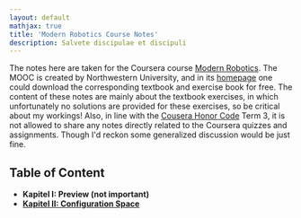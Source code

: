 ```yaml
---
layout: default
mathjax: true
title: 'Modern Robotics Course Notes'
description: Salvete discipulae et discipuli
---
```

The notes here are taken for the Coursera course [Modern Robotics](https://www.coursera.org/specializations/modernrobotics). The MOOC is created by Northwestern University, and in its [homepage](http://hades.mech.northwestern.edu/index.php/Modern_Robotics) one could download the corresponding textbook and exercise book for free. The content of these notes are mainly about the textbook exercises, in which unfortunately no solutions are provided for these exercises, so be critical about my workings! Also, in line with the [Cousera Honor Code](https://learner.coursera.help/hc/en-us/articles/209818863-Coursera-Honor-Code) Term 3, it is not allowed to share any notes directly related to the Coursera quizzes and assignments. Though I'd reckon some generalized discussion would be just fine.


## **Table of Content**

* **Kapitel I: Preview (not important)**
* [**Kapitel II: Configuration Space**](KapII.html)
